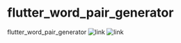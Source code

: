 # flutter_word_pair_generator
 flutter_word_pair_generator
![link](img%201.png)
![link](img%202.png)
